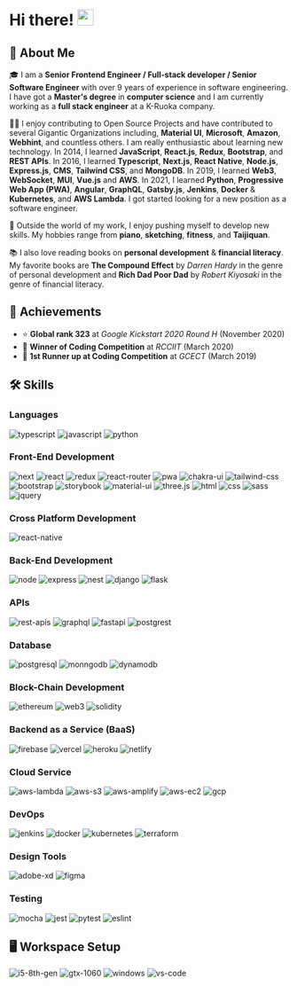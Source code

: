 # Hi there! <img src="https://media.giphy.com/media/hvRJCLFzcasrR4ia7z/giphy.gif" width="29px" height="29px">

## 🚀 About Me

🎓 I am a **Senior Frontend Engineer / Full-stack developer / Senior Software Engineer** with over 9 years of experience in software engineering. I have got a **Master's degree** in **computer science** and I am currently working as a **full stack engineer** at a K-Ruoka company.

👨‍💻 I enjoy contributing to Open Source Projects and have contributed to several Gigantic Organizations including, **Material UI**, **Microsoft**, **Amazon**, **Webhint**, and countless others. I am really enthusiastic about learning new technology. In 2014, I learned **JavaScript**, **React.js**, **Redux**, **Bootstrap**, and **REST APIs**. In 2016, I learned **Typescript**, **Next.js**, **React Native**, **Node.js**, **Express.js**, **CMS**, **Tailwind CSS**, and **MongoDB**. In 2019, I learned **Web3**, **WebSocket**, **MUI**, **Vue.js** and **AWS**. In 2021, I learned **Python**, **Progressive Web App (PWA)**, **Angular**, **GraphQL**, **Gatsby.js**, **Jenkins**, **Docker** & **Kubernetes**, and **AWS Lambda**. I got started looking for a new position as a software engineer.

🎸 Outside the world of my work, I enjoy pushing myself to develop new skills. My hobbies range from **piano**, **sketching**, **fitness**, and **Taijiquan**.

📚 I also love reading books on **personal development** & **financial literacy**. My favorite books are **The Compound Effect** by _Darren Hardy_ in the genre of personal development and **Rich Dad Poor Dad** by _Robert Kiyosaki_ in the genre of financial literacy.

## 🏅 Achievements

-   ⭐ **Global rank 323** at _Google Kickstart 2020 Round H_ (November 2020)
-   🥇 **Winner of Coding Competition** at _RCCIIT_ (March 2020)
-   🥉 **1st Runner up at Coding Competition** at _GCECT_ (March 2019)

## 🛠️ Skills

### Languages

![typescript](https://img.shields.io/badge/TypeScript-3178C6?style=for-the-badge&logo=typescript&logoColor=white)
![javascript](https://img.shields.io/badge/JavaScript-323330?style=for-the-badge&logo=javascript&logoColor=F7DF1E)
![python](https://img.shields.io/badge/Python-3776AB?style=for-the-badge&logo=python&logoColor=white)

### Front-End Development

![next](https://img.shields.io/badge/Next-000000?style=for-the-badge&logo=nextdotjs&logoColor=FFFFFF)
![react](https://img.shields.io/badge/React-20232A?style=for-the-badge&logo=react&logoColor=61DAFB)
![redux](https://img.shields.io/badge/Redux-593D88?style=for-the-badge&logo=redux&logoColor=white)
![react-router](https://img.shields.io/badge/React_Router-CA4245?style=for-the-badge&logo=react-router&logoColor=white)
![pwa](https://img.shields.io/badge/Progressive_Web_App-4285F4?style=for-the-badge&logo=googlechrome&logoColor=white)
![chakra-ui](https://img.shields.io/badge/Chakra_UI-319795?style=for-the-badge&logo=chakra-ui&logoColor=white)
![tailwind-css](https://img.shields.io/badge/tailwind_css-06B6D4?style=for-the-badge&logo=tailwind-css&logoColor=white)
![bootstrap](https://img.shields.io/badge/Bootstrap-563D7C?style=for-the-badge&logo=bootstrap&logoColor=white)
![storybook](https://img.shields.io/badge/storybook-FF4785?style=for-the-badge&logo=storybook&logoColor=white)
![material-ui](https://img.shields.io/badge/Material_UI-0081CB?style=for-the-badge&logo=mui&logoColor=white)
![three.js](https://img.shields.io/badge/Three.js-000000?style=for-the-badge&logo=three.js&logoColor=white)
![html](https://img.shields.io/badge/HTML5-E34F26?style=for-the-badge&logo=html5&logoColor=white)
![css](https://img.shields.io/badge/CSS3-1572B6?style=for-the-badge&logo=css3&logoColor=white)
![sass](https://img.shields.io/badge/SASS-CC6699?style=for-the-badge&logo=sass&logoColor=white)
![jquery](https://img.shields.io/badge/jQuery-0769AD?style=for-the-badge&logo=jquery&logoColor=white)

### Cross Platform Development

![react-native](https://img.shields.io/badge/React_Native-20232A?style=for-the-badge&logo=react&logoColor=61DAFB)

### Back-End Development

![node](https://img.shields.io/badge/Node-339933?style=for-the-badge&logo=nodedotjs&logoColor=FFFFFF)
![express](https://img.shields.io/badge/Express-000000?style=for-the-badge&logo=express&logoColor=61DAFB)
![nest](https://img.shields.io/badge/Nest-E0234E?style=for-the-badge&logo=nestjs&logoColor=white)
![django](https://img.shields.io/badge/Django-092E20?style=for-the-badge&logo=django&logoColor=61DAFB)
![flask](https://img.shields.io/badge/Flask-000000?style=for-the-badge&logo=flask&logoColor=white)

### APIs

![rest-apis](https://img.shields.io/badge/REST_APIS-73DC8C?style=for-the-badge&logo=restapis&logoColor=white)
![graphql](https://img.shields.io/badge/GraphQL-E434AA?style=for-the-badge&logo=graphql&logoColor=white)
![fastapi](https://img.shields.io/badge/FastAPI-009688?style=for-the-badge&logo=fastapi&logoColor=white)
![postgrest](https://img.shields.io/badge/PostgREST-4169E1?style=for-the-badge&logo=postgrest&logoColor=white)

### Database

![postgresql](https://img.shields.io/badge/PostgreSQL-009688?style=for-the-badge&logo=postgresql&logoColor=white)
![monngodb](https://img.shields.io/badge/MongoDB-73DC8C?style=for-the-badge&logo=mongodb&logoColor=white)
![dynamodb](https://img.shields.io/badge/DynamoDB-E434AA?style=for-the-badge&logo=dynamodb&logoColor=white)

### Block-Chain Development

![ethereum](https://img.shields.io/badge/Ethereum-3C3C3D?style=for-the-badge&logo=ethereum&logoColor=white)
![web3](https://img.shields.io/badge/Web_3-F16822?style=for-the-badge&logo=web3.js&logoColor=white)
![solidity](https://img.shields.io/badge/Solidity-363636?style=for-the-badge&logo=solidity&logoColor=white)

### Backend as a Service (BaaS)

![firebase](https://img.shields.io/badge/Firebase-ffaa00?style=for-the-badge&logo=Firebase&logoColor=white)
![vercel](https://img.shields.io/badge/Vercel-000000?style=for-the-badge&logo=Vercel&logoColor=white)
![heroku](https://img.shields.io/badge/Heroku-430098?style=for-the-badge&logo=heroku&logoColor=white)
![netlify](https://img.shields.io/badge/Netlify-00C7B7?style=for-the-badge&logo=netlify&logoColor=white)

### Cloud Service

![aws-lambda](https://img.shields.io/badge/AWS_Lambda-FF9900?style=for-the-badge&logo=awslambda&logoColor=white)
![aws-s3](https://img.shields.io/badge/AWS_S3-569A31?style=for-the-badge&logo=amazons3&logoColor=white)
![aws-amplify](https://img.shields.io/badge/AWS_Amplify-FF9900?style=for-the-badge&logo=awsamplify&logoColor=white)
![aws-ec2](https://img.shields.io/badge/AWS_EC2-FF9900?style=for-the-badge&logo=amazonec2&logoColor=white)
![gcp](https://img.shields.io/badge/GCP-4285F4?style=for-the-badge&logo=googlecloud&logoColor=white)

### DevOps

![jenkins](https://img.shields.io/badge/Jenkins-D24939?style=for-the-badge&logo=jenkins&logoColor=white)
![docker](https://img.shields.io/badge/Docker-2496ED?style=for-the-badge&logo=docker&logoColor=white)
![kubernetes](https://img.shields.io/badge/Kubernetes-326CE5?style=for-the-badge&logo=kubernetes&logoColor=white)
![terraform](https://img.shields.io/badge/Terraform-7B42BC?style=for-the-badge&logo=terraform&logoColor=white)

### Design Tools

![adobe-xd](https://img.shields.io/badge/adobe_xd-470137?style=for-the-badge&logo=adobe-xd&logoColor=white)
![figma](https://img.shields.io/badge/figma-000000?style=for-the-badge&logo=figma&logoColor=white)

### Testing

![mocha](https://img.shields.io/badge/Mocha-8D6748?style=for-the-badge&logo=mocha&logoColor=white)
![jest](https://img.shields.io/badge/Jest-C21325?style=for-the-badge&logo=jest&logoColor=white)
![pytest](https://img.shields.io/badge/Pytest-3776AB?style=for-the-badge&logo=python&logoColor=white)
![eslint](https://img.shields.io/badge/ESLint-4B32C3?style=for-the-badge&logo=eslint&logoColor=white)

## 🖥️ Workspace Setup

![i5-8th-gen](https://img.shields.io/badge/Intel-Core_i5_8th-0071C5?style=for-the-badge&logo=intel&logoColor=white)
![gtx-1060](https://img.shields.io/badge/NVIDIA-GTX_1060-76B900?style=for-the-badge&logo=nvidia&logoColor=white)
![windows](https://img.shields.io/badge/Windows_10-0078D6?style=for-the-badge&logo=windows&logoColor=white)
![vs-code](https://img.shields.io/badge/VS_Code-007ACC?style=for-the-badge&logo=Visual-Studio-Code&logoColor=white)
